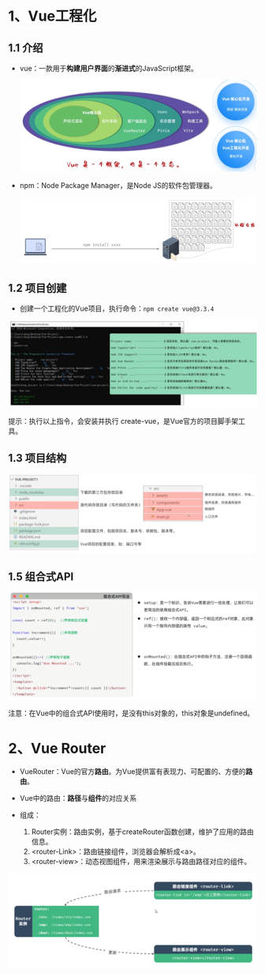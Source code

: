 # 1、Vue工程化

## 1.1 介绍

- vue：一款用于**构建用户界面**的**渐进式**的JavaScript框架。

  ![image-20250504110610655](前端web.assets/image-20250504110610655.png)

- npm：Node Package Manager，是Node JS的软件包管理器。

  ![image-20250504110710453](前端web.assets/image-20250504110710453.png)



## 1.2 项目创建

- 创建一个工程化的Vue项目，执行命令：`npm create vue@3.3.4`

![image-20250504110751734](前端web.assets/image-20250504110751734.png)

提示：执行以上指令，会安装并执行 create-vue，是Vue官方的项目脚手架工具。



## 1.3 项目结构

![image-20250504110929516](前端web.assets/image-20250504110929516.png)



## 1.5 组合式API

![image-20250504115127689](前端web.assets/image-20250504115127689.png)

注意：在Vue中的组合式API使用时，是没有this对象的，this对象是undefined。

 

# 2、Vue Router

- VueRouter：Vue的官方**路由**。为Vue提供富有表现力、可配置的、方便的**路由**。
- Vue中的路由：**路径**与**组件**的对应关系

- 组成：
  1. Router实例：路由实例，基于createRouter函数创建，维护了应用的路由信息。
  2. \<router-Link>：路由链接组件，浏览器会解析成\<a>。
  3. \<router-view>：动态视图组件，用来渲染展示与路由路径对应的组件。

![image-20250504235348009](前端web.assets/image-20250504235348009.png)





















































































